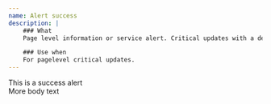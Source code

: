 ```yaml
---
name: Alert success
description: |
    ### What
    Page­ level information or service alert. Critical updates with a defined time period should be pushed using the alert box.

    ### Use when
    For page­level critical updates.
---
```

<div class="ui-alert ui-alert--success">
    <div class="alert__title">This is a success alert</div>
    <div class="alert__body">More body text</div>
    <a href="#" class="alert_close"></a>
</div>